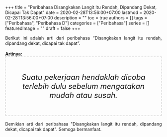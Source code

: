 +++
title = "Peribahasa Disangkakan Langit Itu Rendah, Dipandang Dekat, Dicapai Tak Dapat"
date = 2020-02-28T13:56:00+07:00
lastmod = 2020-02-28T13:56:00+07:00
description = ""
toc = true
authors = []
tags = ["Peribahasa", "Peribahasa D"]
categories = ["Peribahasa"]
series = []
featuredImage = ""
draft = false
+++

<div dir="ltr" style="text-align: left;" trbidi="on"><div style="text-align: justify;">Berikut ini adalah arti dari peribahasa “Disangkakan langit itu rendah, dipandang dekat, dicapai tak dapat”.</div><br /><div style="text-align: justify;"><b>Artinya:</b></div><div style="border: 2px dashed #ddd; font-size: 24px; height: auto; margin: 0 auto; padding: 50px; text-align: center; width: auto;"><i>Suatu pekerjaan hendaklah dicoba terlebih dulu sebelum mengatakan mudah atau susah.</i></div><div style="text-align: justify;"><br /></div><div style="text-align: justify;">Demikian arti dari peribahasa "Disangkakan langit itu rendah, dipandang dekat, dicapai tak dapat". Semoga bermanfaat.</div></div>
